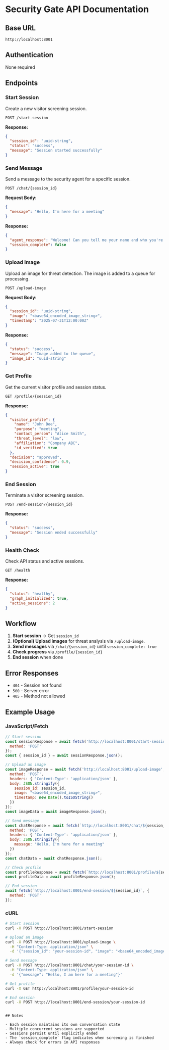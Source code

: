 # Security Gate API Documentation

## Base URL
```
http://localhost:8001
```

## Authentication
None required

## Endpoints

### Start Session
Create a new visitor screening session.

```http
POST /start-session
```

**Response:**
```json
{
  "session_id": "uuid-string",
  "status": "success",
  "message": "Session started successfully"
}
```

### Send Message
Send a message to the security agent for a specific session.

```http
POST /chat/{session_id}
```

**Request Body:**
```json
{
  "message": "Hello, I'm here for a meeting"
}
```

**Response:**
```json
{
  "agent_response": "Welcome! Can you tell me your name and who you're here to see?",
  "session_complete": false
}
```

### Upload Image
Upload an image for threat detection. The image is added to a queue for processing.

```http
POST /upload-image
```

**Request Body:**
```json
{
  "session_id": "uuid-string",
  "image": "<base64_encoded_image_string>",
  "timestamp": "2025-07-31T12:00:00Z"
}
```

**Response:**
```json
{
  "status": "success",
  "message": "Image added to the queue",
  "image_id": "uuid-string"
}
```

### Get Profile
Get the current visitor profile and session status.

```http
GET /profile/{session_id}
```

**Response:**
```json
{
  "visitor_profile": {
    "name": "John Doe",
    "purpose": "meeting",
    "contact_person": "Alice Smith",
    "threat_level": "low",
    "affiliation": "Company ABC",
    "id_verified": true
  },
  "decision": "approved",
  "decision_confidence": 0.9,
  "session_active": true
}
```

### End Session
Terminate a visitor screening session.

```http
POST /end-session/{session_id}
```

**Response:**
```json
{
  "status": "success",
  "message": "Session ended successfully"
}
```

### Health Check
Check API status and active sessions.

```http
GET /health
```

**Response:**
```json
{
  "status": "healthy",
  "graph_initialized": true,
  "active_sessions": 2
}
```

## Workflow

1. **Start session** → Get `session_id`
2. **(Optional) Upload images** for threat analysis via `/upload-image`.
3. **Send messages** via `/chat/{session_id}` until `session_complete: true`
4. **Check progress** via `/profile/{session_id}`
5. **End session** when done

## Error Responses

- `404` - Session not found
- `500` - Server error
- `405` - Method not allowed

## Example Usage

### JavaScript/Fetch
```javascript
// Start session
const sessionResponse = await fetch('http://localhost:8001/start-session', {
  method: 'POST'
});
const { session_id } = await sessionResponse.json();

// Upload an image
const imageResponse = await fetch('http://localhost:8001/upload-image', {
  method: 'POST',
  headers: { 'Content-Type': 'application/json' },
  body: JSON.stringify({
    session_id: session_id,
    image: "<base64_encoded_image_string>",
    timestamp: new Date().toISOString()
  })
});
const imageData = await imageResponse.json();

// Send message
const chatResponse = await fetch(`http://localhost:8001/chat/${session_id}`, {
  method: 'POST',
  headers: { 'Content-Type': 'application/json' },
  body: JSON.stringify({ 
    message: "Hello, I'm here for a meeting"
  })
});
const chatData = await chatResponse.json();

// Check profile
const profileResponse = await fetch(`http://localhost:8001/profile/${session_id}`);
const profileData = await profileResponse.json();

// End session
await fetch(`http://localhost:8001/end-session/${session_id}`, {
  method: 'POST'
});
```

### cURL
```bash
# Start session
curl -X POST http://localhost:8001/start-session

# Upload an image
curl -X POST http://localhost:8001/upload-image \
  -H "Content-Type: application/json" \
  -d '{"session_id": "your-session-id", "image": "<base64_encoded_image_string>", "timestamp": "2025-07-31T12:00:00Z"}'

# Send message
curl -X POST http://localhost:8001/chat/your-session-id \
  -H "Content-Type: application/json" \
  -d '{"message": "Hello, I am here for a meeting"}'

# Get profile
curl -X GET http://localhost:8001/profile/your-session-id

# End session
curl -X POST http://localhost:8001/end-session/your-session-id
```
```

## Notes

- Each session maintains its own conversation state
- Multiple concurrent sessions are supported
- Sessions persist until explicitly ended
- The `session_complete` flag indicates when screening is finished
- Always check for errors in API responses

